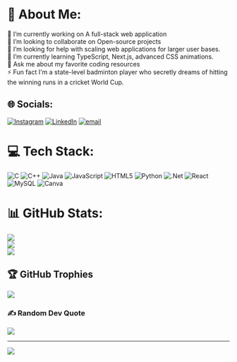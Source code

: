 # 💫 About Me:
🔭 I’m currently working on A full-stack web application<br>👯 I’m looking to collaborate on Open-source projects<br>🤝 I’m looking for help with scaling web applications for larger user bases.<br>🌱 I’m currently learning TypeScript, Next.js, advanced CSS animations.<br>💬 Ask me about my favorite coding resources<br>⚡ Fun fact I'm a state-level badminton player who secretly dreams of hitting the winning runs in a cricket World Cup.


## 🌐 Socials:
[![Instagram](https://img.shields.io/badge/Instagram-%23E4405F.svg?logo=Instagram&logoColor=white)](https://www.instagram.com/the_thunderer_as7?igsh=d2pvc2Y5MWIxdnpo) [![LinkedIn](https://img.shields.io/badge/LinkedIn-%230077B5.svg?logo=linkedin&logoColor=white)](https://www.linkedin.com/in/arman-singh-613090285/) [![email](https://img.shields.io/badge/Email-D14836?logo=gmail&logoColor=white)](mailto:777armansingh@gmail.com) 

# 💻 Tech Stack:
![C](https://img.shields.io/badge/c-%2300599C.svg?style=for-the-badge&logo=c&logoColor=white) ![C++](https://img.shields.io/badge/c++-%2300599C.svg?style=for-the-badge&logo=c%2B%2B&logoColor=white) ![Java](https://img.shields.io/badge/java-%23ED8B00.svg?style=for-the-badge&logo=openjdk&logoColor=white) ![JavaScript](https://img.shields.io/badge/javascript-%23323330.svg?style=for-the-badge&logo=javascript&logoColor=%23F7DF1E) ![HTML5](https://img.shields.io/badge/html5-%23E34F26.svg?style=for-the-badge&logo=html5&logoColor=white) ![Python](https://img.shields.io/badge/python-3670A0?style=for-the-badge&logo=python&logoColor=ffdd54)  ![.Net](https://img.shields.io/badge/.NET-5C2D91?style=for-the-badge&logo=.net&logoColor=white)  ![React](https://img.shields.io/badge/react-%2320232a.svg?style=for-the-badge&logo=react&logoColor=%2361DAFB) ![MySQL](https://img.shields.io/badge/mysql-4479A1.svg?style=for-the-badge&logo=mysql&logoColor=white) ![Canva](https://img.shields.io/badge/Canva-%2300C4CC.svg?style=for-the-badge&logo=Canva&logoColor=white)
# 📊 GitHub Stats:
![](https://nirzak-readme-stats.vercel.app/api?username=ArmanSingh7&theme=dark&hide_border=false&include_all_commits=true&count_private=true)<br/>
![](https://nirzak-streak-stats.vercel.app/?user=ArmanSingh7&theme=transparent&hide_border=false)<br/>
![](https://github-readme-stats.vercel.app/api/top-langs/?username=ArmanSingh7&theme=dark&hide_border=false&include_all_commits=true&count_private=true&layout=compact)

## 🏆 GitHub Trophies
![](https://github-profile-trophy.vercel.app/?username=ArmanSingh7&theme=radical&no-frame=false&no-bg=false&margin-w=4)

### ✍️ Random Dev Quote
![](https://quotes-github-readme.vercel.app/api?type=horizontal&theme=radical)

---
[![](https://visitcount.itsvg.in/api?id=ArmanSingh7&icon=0&color=0)](https://visitcount.itsvg.in)

<!-- Proudly created with GPRM ( https://gprm.itsvg.in ) -->
